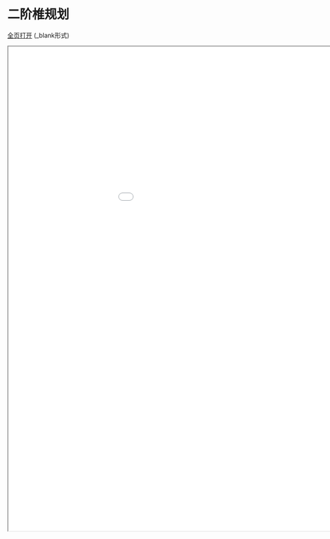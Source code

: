 
# 二阶椎规划
<a href="/texpdf/part-opt-chap-socp.html" target="_blank">全页打开</a> (_blank形式)
<div class="pdf-class">
    <iframe  src=/texpdf/part-opt-chap-socp.html width="1100" height="1100">
    </iframe>
</div>
